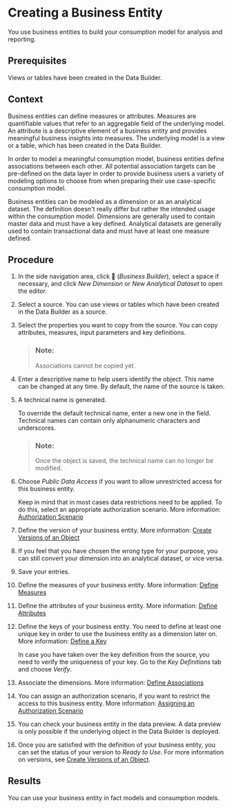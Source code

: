 <!-- loioc912cdc1537d4efbb24b08327ea68918 -->

<link rel="stylesheet" type="text/css" href="../css/sap-icons.css"/>

# Creating a Business Entity

You use business entities to build your consumption model for analysis and reporting.



<a name="loioc912cdc1537d4efbb24b08327ea68918__prereq_xh3_qsy_1mb"/>

## Prerequisites

Views or tables have been created in the Data Builder.



## Context

Business entities can define measures or attributes. Measures are quantifiable values that refer to an aggregable field of the underlying model. An attribute is a descriptive element of a business entity and provides meaningful business insights into measures. The underlying model is a view or a table, which has been created in the Data Builder.

In order to model a meaningful consumption model, business entities define associations between each other. All potential association targets can be pre-defined on the data layer in order to provide business users a variety of modeling options to choose from when preparing their use case-specific consumption model.

Business entities can be modeled as a dimension or as an analytical dataset. The definition doesn't really differ but rather the intended usage within the consumption model. Dimensions are generally used to contain master data and must have a key defined. Analytical datasets are generally used to contain transactional data and must have at least one measure defined.



## Procedure

1.  In the side navigation area, click <span class="FPA-icons"></span> \(*Business Builder*\), select a space if necessary, and click *New Dimension* or *New Analytical Dataset* to open the editor.

2.  Select a source. You can use views or tables which have been created in the Data Builder as a source.

3.  Select the properties you want to copy from the source. You can copy attributes, measures, input parameters and key definitions.

    > ### Note:  
    > Associations cannot be copied yet.

4.  Enter a descriptive name to help users identify the object. This name can be changed at any time. By default, the name of the source is taken.

5.  A technical name is generated.

    To override the default technical name, enter a new one in the field. Technical names can contain only alphanumeric characters and underscores.

    > ### Note:  
    > Once the object is saved, the technical name can no longer be modified.

6.  Choose *Public Data Access* if you want to allow unrestricted access for this business entity.

    Keep in mind that in most cases data restrictions need to be applied. To do this, select an appropriate authorization scenario. More information: [Authorization Scenario](authorization-scenario-46d8c42.md)

7.  Define the version of your business entity. More information: [Create Versions of an Object](create-versions-of-an-object-e13efeb.md)

8.  If you feel that you have chosen the wrong type for your purpose, you can still convert your dimension into an analytical dataset, or vice versa.

9.  Save your entries.

10. Define the measures of your business entity. More information: [Define Measures](define-measures-903acb8.md)

11. Define the attributes of your business entity. More information: [Define Attributes](define-attributes-270bb3d.md)

12. Define the keys of your business entity. You need to define at least one unique key in order to use the business entity as a dimension later on. More information: [Define a Key](define-a-key-9748bab.md)

    In case you have taken over the key definition from the source, you need to verify the uniqueness of your key. Go to the *Key Definitions* tab and choose *Verify*.

13. Associate the dimensions. More information: [Define Associations](define-associations-77cb7fc.md)

14. You can assign an authorization scenario, if you want to restrict the access to this business entity. More information: [Assigning an Authorization Scenario](assigning-an-authorization-scenario-2e62354.md)

15. You can check your business entity in the data preview. A data preview is only possible if the underlying object in the Data Builder is deployed.

16. Once you are satisfied with the definition of your business entity, you can set the status of your version to *Ready to Use*. For more information on versions, see [Create Versions of an Object](create-versions-of-an-object-e13efeb.md).




<a name="loioc912cdc1537d4efbb24b08327ea68918__result_hx4_wcb_x4b"/>

## Results

You can use your business entity in fact models and consumption models.


